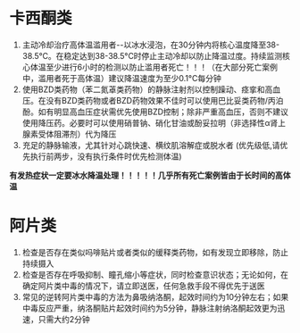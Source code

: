 # 卡西酮类
1. 主动冷却治疗高体温滥用者--以冰水浸泡，在30分钟内将核心温度降至38-38.5°C。在稳定达到38-38.5°C时停止主动冷却以防止降温过度。持续监测核心体温至少进行6小时的检测以防止滥用者死亡！！！（在大部分死亡案例中，滥用者死于高体温）建议降温速度为至少0.1°C每分钟
2. 使用BZD类药物（苯二氮䓬类药物）的静脉注射剂以控制躁动、痉挛和高血压。在没有BZD类药物或者BZD药物效果不佳时可以使用巴比妥类药物/丙泊酚。如有明显高血压症状需优先使用BZD控制；除非严重高血压，否则不建议使用降压药。必要时可以使用硝普钠、硝化甘油或酚妥拉明（非选择性α肾上腺素受体阻滞剂）代为降压
3. 充足的静脉输液，尤其针对心跳快速、横纹肌溶解症或脱水者 (优先级低,请优先执行前两步，没有执行条件时优先检测体温)

**有发热症状一定要冰水降温处理！！！！！几乎所有死亡案例皆由于长时间的高体温**

# 阿片类
1. 检查是否存在类似吗啡贴片或者类似的缓释类药物，如有发现立即移除，防止持续摄入
2. 检查是否存在呼吸抑制、瞳孔缩小等症状，同时检查意识状态；无论如何，在确定阿片类中毒的情况下，请立即送医，任何急救手段不得优先于送医
3. 常见的逆转阿片类中毒的方法为鼻吸纳洛酮，起效时间约为10分钟左右；如果中毒反应严重，纳洛酮贴片起效时间约为5分钟，静脉注射纳洛酮起效更为迅速，只需大约2分钟
